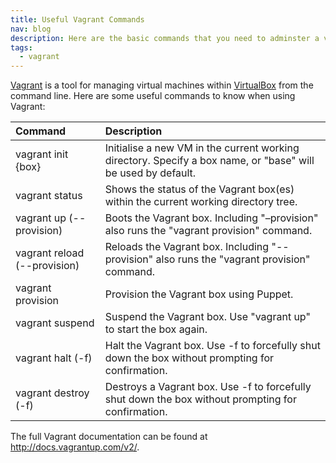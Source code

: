 ```yaml
---
title: Useful Vagrant Commands
nav: blog
description: Here are the basic commands that you need to adminster a virtual machine using <a href="http://vagrantup.com" title="The Vagrant Home page">Vagrant</a>.
tags:
  - vagrant
---
```

[Vagrant](http://www.vagrantup.com "About Vagrant") is a tool for managing virtual machines within [VirtualBox](https://www.virtualbox.org) from the command line. Here are some useful commands to know when using Vagrant:

Command | Description
:-|:-
vagrant init {box} | Initialise a new VM in the current working directory. Specify a box name, or "base" will be used by default.
vagrant status | Shows the status of the Vagrant box(es) within the current working directory tree.
vagrant up (--provision) | Boots the Vagrant box. Including "–provision" also runs the "vagrant provision" command.
vagrant reload (--provision) | Reloads the Vagrant box. Including "--provision" also runs the "vagrant provision" command.
vagrant provision | Provision the Vagrant box using Puppet.
vagrant suspend | Suspend the Vagrant box. Use "vagrant up" to start the box again.
vagrant halt (-f) | Halt the Vagrant box. Use -f to forcefully shut down the box without prompting for confirmation.
vagrant destroy (-f) | Destroys a Vagrant box. Use -f to forcefully shut down the box without prompting for confirmation.

The full Vagrant documentation can be found at <http://docs.vagrantup.com/v2/>.
